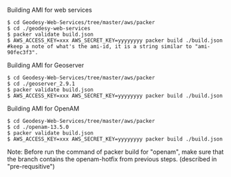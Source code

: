 Building AMI  for web services

```
$ cd Geodesy-Web-Services/tree/master/aws/packer
$ cd ./geodesy-web-services
$ packer validate build.json
$ AWS_ACCESS_KEY=xxx AWS_SECRET_KEY=yyyyyyyy packer build ./build.json
#keep a note of what's the ami-id, it is a string similar to "ami-90fec3f3".
```

Building AMI for Geoserver

```
$ cd Geodesy-Web-Services/tree/master/aws/packer
$ cd ./geoserver_2.9.1
$ packer validate build.json
$ AWS_ACCESS_KEY=xxx AWS_SECRET_KEY=yyyyyyyy packer build ./build.json
```

Building AMI for OpenAM

```
$ cd Geodesy-Web-Services/tree/master/aws/packer
$ cd ./openam-13.5.0
$ packer validate build.json
$ AWS_ACCESS_KEY=xxx AWS_SECRET_KEY=yyyyyyyy packer build ./build.json
```

Note: Before run the command of packer build for "openam", make sure that the branch contains the openam-hotfix from previous steps. \(described in "pre-requsitive"\)

